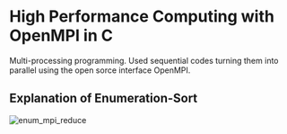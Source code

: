 # High Performance Computing with OpenMPI in C
Multi-processing programming. Used sequential codes turning them into parallel using the open sorce interface OpenMPI.

## Explanation of Enumeration-Sort

![enum_mpi_reduce](https://raw.githubusercontent.com/panayiotiska/High-Performance-Computing-with-Open-MPI-in-C/master/enum_reduce.png)
